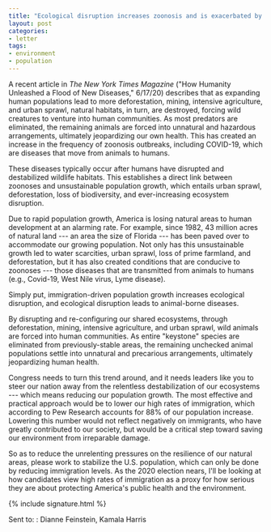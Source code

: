 ```yaml
---
title: "Ecological disruption increases zoonosis and is exacerbated by immigration-driven population growth"
layout: post
categories:
- letter
tags:
- environment
- population
---
```


A recent article in *The New York Times Magazine* ("How Humanity Unleashed a Flood of New Diseases," 6/17/20) describes that as expanding human populations lead to more deforestation, mining, intensive agriculture, and urban sprawl, natural habitats, in turn, are destroyed, forcing wild creatures to venture into human communities. As most predators are eliminated, the remaining animals are forced into unnatural and hazardous arrangements, ultimately jeopardizing our own health. This has created an increase in the frequency of zoonosis outbreaks, including COVID-19, which are diseases that move from animals to humans.

These diseases typically occur after humans have disrupted and destabilized wildlife habitats. This establishes a direct link between zoonoses and unsustainable population growth, which entails urban sprawl, deforestation, loss of biodiversity, and ever-increasing ecosystem disruption.

Due to rapid population growth, America is losing natural areas to human development at an alarming rate. For example, since 1982, 43 million acres of natural land --- an area the size of Florida --- has been paved over to accommodate our growing population. Not only has this unsustainable growth led to water scarcities, urban sprawl, loss of prime farmland, and deforestation, but it has also created conditions that are conducive to zoonoses --- those diseases that are transmitted from animals to humans (e.g., Covid-19, West Nile virus, Lyme disease).

Simply put, immigration-driven population growth increases ecological disruption, and ecological disruption leads to animal-borne diseases.

By disrupting and re-configuring our shared ecosystems, through deforestation, mining, intensive agriculture, and urban sprawl, wild animals are forced into human communities. As entire "keystone" species are eliminated from previously-stable areas, the remaining unchecked animal populations settle into unnatural and precarious arrangements, ultimately jeopardizing human health.

Congress needs to turn this trend around, and it needs leaders like you to steer our nation away from the relentless destabilization of our ecosystems --- which means reducing our population growth. The most effective and practical approach would be to lower our high rates of immigration, which according to Pew Research accounts for 88% of our population increase. Lowering this number would not reflect negatively on immigrants, who have greatly contributed to our society, but would be a critical step toward saving our environment from irreparable damage.

So as to reduce the unrelenting pressures on the resilience of our natural areas, please work to stabilize the U.S. population, which can only be done by reducing immigration levels. As the 2020 election nears, I'll be looking at how candidates view high rates of immigration as a proxy for how serious they are about protecting America's public health and the environment.

{% include signature.html %}

Sent to:
: Dianne Feinstein, Kamala Harris

